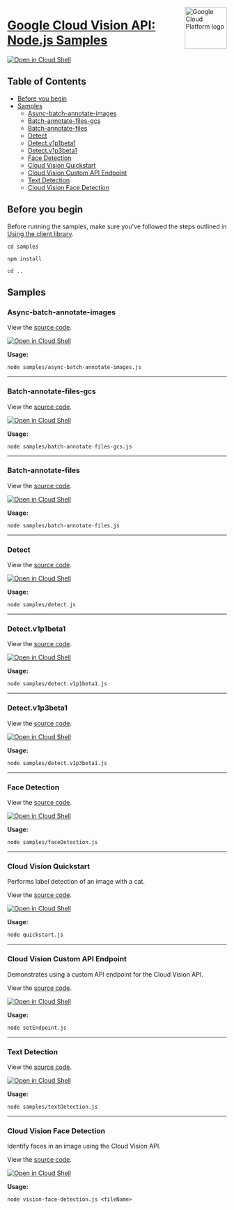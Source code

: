 [//]: # "This README.md file is auto-generated, all changes to this file will be lost."
[//]: # "To regenerate it, use `python -m synthtool`."
<img src="https://avatars2.githubusercontent.com/u/2810941?v=3&s=96" alt="Google Cloud Platform logo" title="Google Cloud Platform" align="right" height="96" width="96"/>

# [Google Cloud Vision API: Node.js Samples](https://github.com/googleapis/nodejs-vision)

[![Open in Cloud Shell][shell_img]][shell_link]



## Table of Contents

* [Before you begin](#before-you-begin)
* [Samples](#samples)
  * [Async-batch-annotate-images](#async-batch-annotate-images)
  * [Batch-annotate-files-gcs](#batch-annotate-files-gcs)
  * [Batch-annotate-files](#batch-annotate-files)
  * [Detect](#detect)
  * [Detect.v1p1beta1](#detect.v1p1beta1)
  * [Detect.v1p3beta1](#detect.v1p3beta1)
  * [Face Detection](#face-detection)
  * [Cloud Vision Quickstart](#cloud-vision-quickstart)
  * [Cloud Vision Custom API Endpoint](#cloud-vision-custom-api-endpoint)
  * [Text Detection](#text-detection)
  * [Cloud Vision Face Detection](#cloud-vision-face-detection)

## Before you begin

Before running the samples, make sure you've followed the steps outlined in
[Using the client library](https://github.com/googleapis/nodejs-vision#using-the-client-library).

`cd samples`

`npm install`

`cd ..`

## Samples



### Async-batch-annotate-images

View the [source code](https://github.com/googleapis/nodejs-vision/blob/master/samples/async-batch-annotate-images.js).

[![Open in Cloud Shell][shell_img]](https://console.cloud.google.com/cloudshell/open?git_repo=https://github.com/googleapis/nodejs-vision&page=editor&open_in_editor=samples/async-batch-annotate-images.js,samples/README.md)

__Usage:__


`node samples/async-batch-annotate-images.js`


-----




### Batch-annotate-files-gcs

View the [source code](https://github.com/googleapis/nodejs-vision/blob/master/samples/batch-annotate-files-gcs.js).

[![Open in Cloud Shell][shell_img]](https://console.cloud.google.com/cloudshell/open?git_repo=https://github.com/googleapis/nodejs-vision&page=editor&open_in_editor=samples/batch-annotate-files-gcs.js,samples/README.md)

__Usage:__


`node samples/batch-annotate-files-gcs.js`


-----




### Batch-annotate-files

View the [source code](https://github.com/googleapis/nodejs-vision/blob/master/samples/batch-annotate-files.js).

[![Open in Cloud Shell][shell_img]](https://console.cloud.google.com/cloudshell/open?git_repo=https://github.com/googleapis/nodejs-vision&page=editor&open_in_editor=samples/batch-annotate-files.js,samples/README.md)

__Usage:__


`node samples/batch-annotate-files.js`


-----




### Detect

View the [source code](https://github.com/googleapis/nodejs-vision/blob/master/samples/detect.js).

[![Open in Cloud Shell][shell_img]](https://console.cloud.google.com/cloudshell/open?git_repo=https://github.com/googleapis/nodejs-vision&page=editor&open_in_editor=samples/detect.js,samples/README.md)

__Usage:__


`node samples/detect.js`


-----




### Detect.v1p1beta1

View the [source code](https://github.com/googleapis/nodejs-vision/blob/master/samples/detect.v1p1beta1.js).

[![Open in Cloud Shell][shell_img]](https://console.cloud.google.com/cloudshell/open?git_repo=https://github.com/googleapis/nodejs-vision&page=editor&open_in_editor=samples/detect.v1p1beta1.js,samples/README.md)

__Usage:__


`node samples/detect.v1p1beta1.js`


-----




### Detect.v1p3beta1

View the [source code](https://github.com/googleapis/nodejs-vision/blob/master/samples/detect.v1p3beta1.js).

[![Open in Cloud Shell][shell_img]](https://console.cloud.google.com/cloudshell/open?git_repo=https://github.com/googleapis/nodejs-vision&page=editor&open_in_editor=samples/detect.v1p3beta1.js,samples/README.md)

__Usage:__


`node samples/detect.v1p3beta1.js`


-----




### Face Detection

View the [source code](https://github.com/googleapis/nodejs-vision/blob/master/samples/faceDetection.js).

[![Open in Cloud Shell][shell_img]](https://console.cloud.google.com/cloudshell/open?git_repo=https://github.com/googleapis/nodejs-vision&page=editor&open_in_editor=samples/faceDetection.js,samples/README.md)

__Usage:__


`node samples/faceDetection.js`


-----




### Cloud Vision Quickstart

Performs label detection of an image with a cat.

View the [source code](https://github.com/googleapis/nodejs-vision/blob/master/samples/quickstart.js).

[![Open in Cloud Shell][shell_img]](https://console.cloud.google.com/cloudshell/open?git_repo=https://github.com/googleapis/nodejs-vision&page=editor&open_in_editor=samples/quickstart.js,samples/README.md)

__Usage:__


`node quickstart.js`


-----




### Cloud Vision Custom API Endpoint

Demonstrates using a custom API endpoint for the Cloud Vision API.

View the [source code](https://github.com/googleapis/nodejs-vision/blob/master/samples/setEndpoint.js).

[![Open in Cloud Shell][shell_img]](https://console.cloud.google.com/cloudshell/open?git_repo=https://github.com/googleapis/nodejs-vision&page=editor&open_in_editor=samples/setEndpoint.js,samples/README.md)

__Usage:__


`node setEndpoint.js`


-----




### Text Detection

View the [source code](https://github.com/googleapis/nodejs-vision/blob/master/samples/textDetection.js).

[![Open in Cloud Shell][shell_img]](https://console.cloud.google.com/cloudshell/open?git_repo=https://github.com/googleapis/nodejs-vision&page=editor&open_in_editor=samples/textDetection.js,samples/README.md)

__Usage:__


`node samples/textDetection.js`


-----




### Cloud Vision Face Detection

Identify faces in an image using the Cloud Vision API.

View the [source code](https://github.com/googleapis/nodejs-vision/blob/master/samples/vision-face-detection.js).

[![Open in Cloud Shell][shell_img]](https://console.cloud.google.com/cloudshell/open?git_repo=https://github.com/googleapis/nodejs-vision&page=editor&open_in_editor=samples/vision-face-detection.js,samples/README.md)

__Usage:__


`node vision-face-detection.js <fileName>`






[shell_img]: https://gstatic.com/cloudssh/images/open-btn.png
[shell_link]: https://console.cloud.google.com/cloudshell/open?git_repo=https://github.com/googleapis/nodejs-vision&page=editor&open_in_editor=samples/README.md
[product-docs]: https://cloud.google.com/vision
